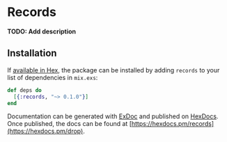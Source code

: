 # Records

**TODO: Add description**

## Installation

If [available in Hex](https://hex.pm/docs/publish), the package can be installed
by adding `records` to your list of dependencies in `mix.exs`:

```elixir
def deps do
  [{:records, "~> 0.1.0"}]
end
```

Documentation can be generated with [ExDoc](https://github.com/elixir-lang/ex_doc)
and published on [HexDocs](https://hexdocs.pm). Once published, the docs can
be found at [https://hexdocs.pm/records](https://hexdocs.pm/drop).

